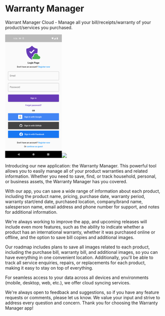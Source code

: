 # Warranty Manager

Warrant Manager Cloud - Manage all your bill/receipts/warranty of your product/services you purchased.

<img src="https://raw.githubusercontent.com/Aravin/warranty-manager-cloud/main/assets/readme_images/Screenshot_1679673987.png" height="400"><img src="https://user-images.githubusercontent.com/4869265/227573111-0fa5527a-a53a-4475-bac2-59e1f13779e3.png" height="400">





Introducing our new application: the Warranty Manager. This powerful tool allows you to easily manage all of your product warranties and related information. Whether you need to save, find, or track household, personal, or business assets, the Warranty Manager has you covered.

With our app, you can save a wide range of information about each product, including the product name, pricing, purchase date, warranty period, warranty start/end date, purchased location, company/brand name, salesperson name, email address and phone number for support, and notes for additional information.

We're always working to improve the app, and upcoming releases will include even more features, such as the ability to indicate whether a product has an international warranty, whether it was purchased online or offline, and the option to save bill copies and additional images.

Our roadmap includes plans to save all images related to each product, including the purchase bill, warranty bill, and additional images, so you can have everything in one convenient location. Additionally, you'll be able to track all service enquiries, repairs, or replacements for each product, making it easy to stay on top of everything.

For seamless access to your data across all devices and environments (mobile, desktop, web, etc.), we offer cloud syncing services.

We're always open to feedback and suggestions, so if you have any feature requests or comments, please let us know. We value your input and strive to address every question and concern. Thank you for choosing the Warranty Manager app!
